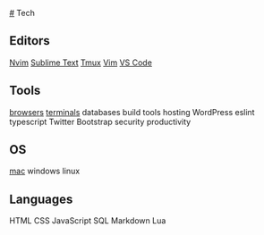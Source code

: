 [#](#.md) Tech

## Editors
[Nvim](./editors/nvim.md)
[Sublime Text](./editors/sublime-text.md)
[Tmux](./editors/tmux.md)
[Vim](./editors/vim.md)
[VS Code](./editors/vs-code.md)

## Tools
[browsers](/tech/tools/browsers/index.md)
[terminals](/tech/tools/terminals/index.md)
databases
build tools
hosting
WordPress
eslint
typescript
Twitter Bootstrap
security
productivity

## OS
[mac](./os/mac.md)
windows
linux

## Languages
HTML
CSS
JavaScript
SQL
Markdown
Lua
